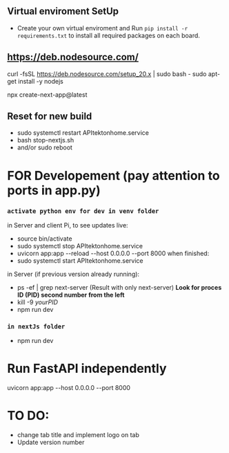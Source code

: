 
## Virtual enviroment SetUp

- Create your own virtual enviroment and Run `pip install -r requirements.txt` to install all required packages on each board. 


## https://deb.nodesource.com/
curl -fsSL https://deb.nodesource.com/setup_20.x | sudo bash -
sudo apt-get install -y nodejs

npx create-next-app@latest

## Reset for new build
- sudo systemctl restart APItektonhome.service
- bash stop-nextjs.sh
- and/or sudo reboot

# FOR Developement (pay attention to ports in app.py)
### `activate python env for dev in venv folder`

in Server and client Pi, to see updates live:
- source bin/activate
- sudo systemctl stop APItektonhome.service
- uvicorn app:app --reload --host 0.0.0.0 --port 8000
when finished: 
- sudo systemctl start APItektonhome.service

in Server (if previous version already running): 
- ps -ef | grep next-server (Result with only next-server) **Look for proces ID (PID) second number from the left**
- kill -9 *yourPID*
- npm run dev

### `in nextJs folder`
- npm run dev 


# Run FastAPI independently
uvicorn app:app --host 0.0.0.0 --port 8000


# TO DO: 
- change tab title and implement logo on tab
- Update version number

